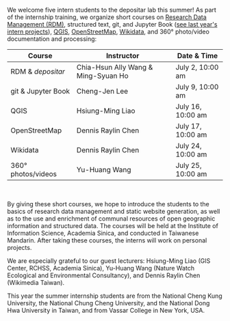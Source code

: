 We welcome five intern students to the depositar lab this summer! As part of the internship training, we organize short courses on [Research Data Management (RDM)](https://rdm.depositar.io/), structured text, git, and Jupyter Book ([see last year's intern projects](https://lab.depositar.io/zh-tw/news/240304_1/)), [QGIS](https://qgis.org/), [OpenStreetMap](https://www.openstreetmap.org/), [Wikidata](https://www.wikidata.org), and 360° photo/video documentation and processing: 

| Course        | Instructor         | Date & Time                | 
| ------------- | ------------------ | -------------------------- | 
| RDM & _depositar_  | Chia-Hsun Ally Wang & Ming-Syuan Ho | July 2, 10:00 am| 
| git & Jupyter Book | Cheng-Jen Lee | July  9, 10:00 am | 
| QGIS          | Hsiung-Ming Liao   | July 16, 10:00 am | 
| OpenStreetMap | Dennis Raylin Chen | July 17, 10:00 am | 
| Wikidata      | Dennis Raylin Chen | July 24, 10:00 am | 
| 360° photos/videos | Yu-Huang Wang | July 25, 10:00 am | 

<br/>

By giving these short courses, we hope to introduce the students to the basics of research data management and static website generation, as well as to the use and enrichment of communal resources of open geographic information and structured data. The courses will be held at the Institute of Information Science, Academia Sinica, and conducted in Taiwanese Mandarin. After taking these courses, the interns will work on personal projects. 

We are especially grateful to our guest lecturers: Hsiung-Ming Liao (GIS Center, RCHSS, Academia Sinica), Yu-Huang Wang (Nature Watch Ecological and Environmental Consultancy), and Dennis Raylin Chen (Wikimedia Taiwan).

This year the summer internship students are from the National Cheng Kung University, the National Chung Cheng University, and the National Dong Hwa University in Taiwan, and from Vassar College in New York, USA.
